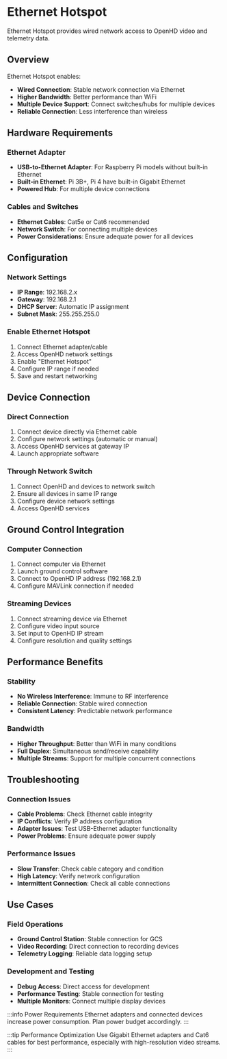 # Ethernet Hotspot

Ethernet Hotspot provides wired network access to OpenHD video and telemetry data.

## Overview

Ethernet Hotspot enables:
- **Wired Connection**: Stable network connection via Ethernet
- **Higher Bandwidth**: Better performance than WiFi
- **Multiple Device Support**: Connect switches/hubs for multiple devices
- **Reliable Connection**: Less interference than wireless

## Hardware Requirements

### Ethernet Adapter
- **USB-to-Ethernet Adapter**: For Raspberry Pi models without built-in Ethernet
- **Built-in Ethernet**: Pi 3B+, Pi 4 have built-in Gigabit Ethernet
- **Powered Hub**: For multiple device connections

### Cables and Switches
- **Ethernet Cables**: Cat5e or Cat6 recommended
- **Network Switch**: For connecting multiple devices
- **Power Considerations**: Ensure adequate power for all devices

## Configuration

### Network Settings
- **IP Range**: 192.168.2.x
- **Gateway**: 192.168.2.1  
- **DHCP Server**: Automatic IP assignment
- **Subnet Mask**: 255.255.255.0

### Enable Ethernet Hotspot
1. Connect Ethernet adapter/cable
2. Access OpenHD network settings
3. Enable \"Ethernet Hotspot\"
4. Configure IP range if needed
5. Save and restart networking

## Device Connection

### Direct Connection
1. Connect device directly via Ethernet cable
2. Configure network settings (automatic or manual)
3. Access OpenHD services at gateway IP
4. Launch appropriate software

### Through Network Switch
1. Connect OpenHD and devices to network switch
2. Ensure all devices in same IP range
3. Configure device network settings
4. Access OpenHD services

## Ground Control Integration

### Computer Connection
1. Connect computer via Ethernet
2. Launch ground control software
3. Connect to OpenHD IP address (192.168.2.1)
4. Configure MAVLink connection if needed

### Streaming Devices
1. Connect streaming device via Ethernet
2. Configure video input source
3. Set input to OpenHD IP stream
4. Configure resolution and quality settings

## Performance Benefits

### Stability
- **No Wireless Interference**: Immune to RF interference
- **Reliable Connection**: Stable wired connection
- **Consistent Latency**: Predictable network performance

### Bandwidth
- **Higher Throughput**: Better than WiFi in many conditions
- **Full Duplex**: Simultaneous send/receive capability
- **Multiple Streams**: Support for multiple concurrent connections

## Troubleshooting

### Connection Issues
- **Cable Problems**: Check Ethernet cable integrity
- **IP Conflicts**: Verify IP address configuration
- **Adapter Issues**: Test USB-Ethernet adapter functionality
- **Power Problems**: Ensure adequate power supply

### Performance Issues
- **Slow Transfer**: Check cable category and condition
- **High Latency**: Verify network configuration
- **Intermittent Connection**: Check all cable connections

## Use Cases

### Field Operations
- **Ground Control Station**: Stable connection for GCS
- **Video Recording**: Direct connection to recording devices
- **Telemetry Logging**: Reliable data logging setup

### Development and Testing
- **Debug Access**: Direct access for development
- **Performance Testing**: Stable connection for testing
- **Multiple Monitors**: Connect multiple display devices

:::info Power Requirements
Ethernet adapters and connected devices increase power consumption. Plan power budget accordingly.
:::

:::tip Performance Optimization
Use Gigabit Ethernet adapters and Cat6 cables for best performance, especially with high-resolution video streams.
:::